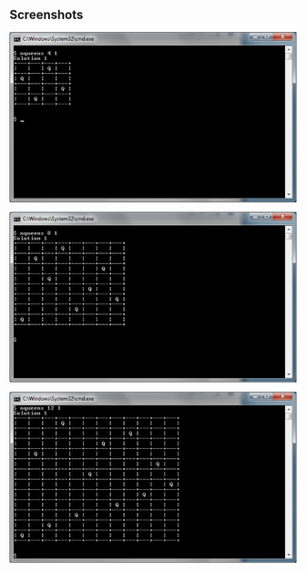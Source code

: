 ## Screenshots

![Screenshot for board size 4](https://raw.githubusercontent.com/taylorjg/nqueens/master/Images/Screenshot_n_4.png "Screenshot for board size 4")

![Screenshot for board size 8](https://raw.githubusercontent.com/taylorjg/nqueens/master/Images/Screenshot_n_8.png "Screenshot for board size 8")

![Screenshot for board size 12](https://raw.githubusercontent.com/taylorjg/nqueens/master/Images/Screenshot_n_12.png "Screenshot for board size 12")
